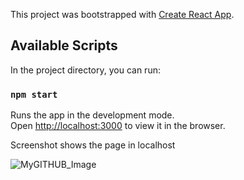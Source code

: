 This project was bootstrapped with [Create React App](https://github.com/facebook/create-react-app).

## Available Scripts

In the project directory, you can run:

### `npm start`

Runs the app in the development mode.<br />
Open [http://localhost:3000](http://localhost:3000) to view it in the browser.

Screenshot shows the page in localhost

![MyGITHUB_Image](https://user-images.githubusercontent.com/38261145/80928479-9d32fb00-8d9c-11ea-9eea-abf1d0e3a3b8.jpeg)
